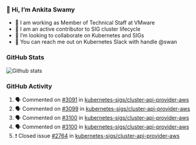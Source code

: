 ### 👋 Hi, I’m Ankita Swamy 

- 💼 I am working as Member of Technical Staff at VMware
- 👀 I am an active contributor to SIG cluster lifecycle 
- 💞️ I’m looking to collaborate on Kubernetes and SIGs
- 💬 You can reach me out on Kubernetes Slack with handle @swan

### GitHub Stats
![Github stats](https://github-readme-stats.vercel.app/api?username=Ankitasw&count_private=true&show_icons=true&theme=tokyonight)

### GitHub Activity 
<!--START_SECTION:activity-->
1. 🗣 Commented on [#3091](https://github.com/kubernetes-sigs/cluster-api-provider-aws/issues/3091) in [kubernetes-sigs/cluster-api-provider-aws](https://github.com/kubernetes-sigs/cluster-api-provider-aws)
2. 🗣 Commented on [#3099](https://github.com/kubernetes-sigs/cluster-api-provider-aws/issues/3099) in [kubernetes-sigs/cluster-api-provider-aws](https://github.com/kubernetes-sigs/cluster-api-provider-aws)
3. 🗣 Commented on [#3100](https://github.com/kubernetes-sigs/cluster-api-provider-aws/issues/3100) in [kubernetes-sigs/cluster-api-provider-aws](https://github.com/kubernetes-sigs/cluster-api-provider-aws)
4. 🗣 Commented on [#3100](https://github.com/kubernetes-sigs/cluster-api-provider-aws/issues/3100) in [kubernetes-sigs/cluster-api-provider-aws](https://github.com/kubernetes-sigs/cluster-api-provider-aws)
5. ❗️ Closed issue [#2764](https://github.com/kubernetes-sigs/cluster-api-provider-aws/issues/2764) in [kubernetes-sigs/cluster-api-provider-aws](https://github.com/kubernetes-sigs/cluster-api-provider-aws)
<!--END_SECTION:activity-->
